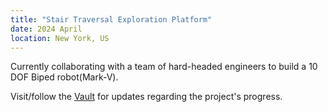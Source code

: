 ```yaml
---
title: "Stair Traversal Exploration Platform"
date: 2024 April
location: New York, US
---
```


Currently collaborating with a team of hard-headed engineers to build a 10 DOF Biped robot(Mark-V). 

Visit/follow the [Vault](https://abhinavkumarak56.wixsite.com/project-step-1) for updates regarding the project's progress.
